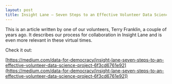 ```yaml
---
layout: post
title: Insight Lane — Seven Steps to an Effective Volunteer Data Science Project 
---
```


This is an article written by one of our volunteers, Terry Franklin, a couple of years ago.  It describes our process for collaboration in Insight Lane and is even more relevant in these virtual times.

Check it out:

[https://medium.com/data-for-democracy/insight-lane-seven-steps-to-an-effective-volunteer-data-science-project-6f3cd6761e92](https://medium.com/data-for-democracy/insight-lane-seven-steps-to-an-effective-volunteer-data-science-project-6f3cd6761e92])